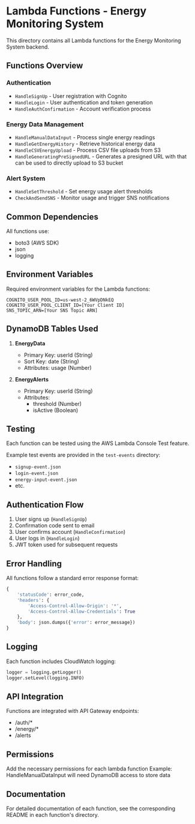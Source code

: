 # Lambda Functions - Energy Monitoring System

This directory contains all Lambda functions for the Energy Monitoring System backend.

## Functions Overview

### Authentication
- `HandleSignUp` - User registration with Cognito
- `HandleLogin` - User authentication and token generation
- `HandleAuthConfirmation` - Account verification process

### Energy Data Management
- `HandleManualDataInput` - Process single energy readings
- `HandleGetEnergyHistory` - Retrieve historical energy data
- `HandleCSVEnergyUpload` - Process CSV file uploads from S3
- `HandleGeneratingPreSignedURL` - Generates a presigned URL with that can be used to directly upload to S3 bucket

### Alert System
- `HandleSetThreshold` - Set energy usage alert thresholds
- `CheckAndSendSNS` - Monitor usage and trigger SNS notifications

## Common Dependencies
All functions use:
- boto3 (AWS SDK)
- json
- logging

## Environment Variables
Required environment variables for the Lambda functions:
```
COGNITO_USER_POOL_ID=us-west-2_6WVpDNkEQ
COGNITO_USER_POOL_CLIENT_ID=[Your Client ID]
SNS_TOPIC_ARN=[Your SNS Topic ARN]
```

## DynamoDB Tables Used
1. **EnergyData**
   - Primary Key: userId (String)
   - Sort Key: date (String)
   - Attributes: usage (Number)

2. **EnergyAlerts**
   - Primary Key: userId (String)
   - Attributes: 
     - threshold (Number)
     - isActive (Boolean)

## Testing
Each function can be tested using the AWS Lambda Console Test feature.

Example test events are provided in the `test-events` directory:
- `signup-event.json`
- `login-event.json`
- `energy-input-event.json`
- etc.

## Authentication Flow
1. User signs up (`HandleSignUp`)
2. Confirmation code sent to email
3. User confirms account (`HandleConfirmation`)
4. User logs in (`HandleLogin`)
5. JWT token used for subsequent requests

## Error Handling
All functions follow a standard error response format:
```python
{
    'statusCode': error_code,
    'headers': {
        'Access-Control-Allow-Origin': '*',
        'Access-Control-Allow-Credentials': True
    },
    'body': json.dumps({'error': error_message})
}
```

## Logging
Each function includes CloudWatch logging:
```python
logger = logging.getLogger()
logger.setLevel(logging.INFO)
```

## API Integration
Functions are integrated with API Gateway endpoints:
- /auth/*
- /energy/*
- /alerts

## Permissions
Add the necessary permissions for each lambda function 
Example: HandleManualDataInput will need DynamoDB access to store data

## Documentation
For detailed documentation of each function, see the corresponding README in each function's directory.